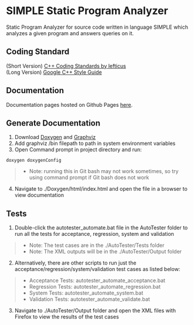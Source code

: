 # SIMPLE Static Program Analyzer

Static Program Analyzer for source code written in language SIMPLE which analyzes a given program and answers queries on it.

## Coding Standard 
(Short Version) [C++ Coding Standards by lefticus](https://gist.github.com/lefticus/10191322)  
(Long Version) [Google C++ Style Guide](https://google.github.io/styleguide/cppguide.html)

## Documentation

Documentation pages hosted on Github Pages [here](https://turtle96.github.io/cs3201-doxygen/html/annotated.html).

## Generate Documentation

1. Download [Doxygen](http://www.stack.nl/~dimitri/doxygen/) and [Graphviz](http://www.graphviz.org/)
2. Add graphviz /bin filepath to path in system environment variables
3. Open Command prompt in project directory and run:
```
doxygen doxygenConfig
```
> * Note: running this in Git bash may not work sometimes, so try using command prompt if Git bash does not work
4. Navigate to ./Doxygen/html/index.html and open the file in a browser to view documentation

## Tests

1. Double-click the autotester_automate.bat file in the AutoTester folder to run all the tests for acceptance, regression, system and validation
> * Note: The test cases are in the ./AutoTester/Tests folder
> * Note: The XML outputs will  be in the ./AutoTester/Output folder
2. Alternatively, there are other scripts to run just the acceptance/regression/system/validation test cases as listed below:
> * Acceptance Tests: autotester_automate_acceptance.bat
> * Regression Tests: autotester_automate_regression.bat
> * System Tests: autotester_automate_system.bat
> * Validation Tests: autotester_automate_validate.bat
3. Navigate to ./AutoTester/Output folder and open the XML files with Firefox to view the results of the test cases

